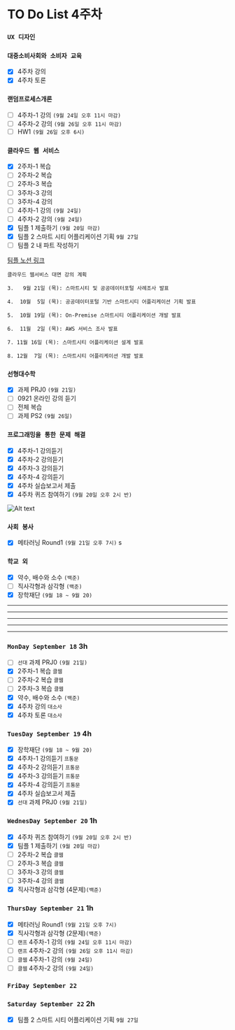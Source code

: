# TO Do List 4주차

### `UX 디자인` 

### `대중소비사회와 소비자 교육`
- [x] 4주차 강의
- [x] 4주차 토론

### `랜덤프로세스개론`
- [ ] 4주차-1 강의 `(9월 24일 오후 11시 마감)`
- [ ] 4주차-2 강의 `(9월 26일 오후 11시 마감)`
- [ ] HW1 `(9월 26일 오후 6시)`

### `클라우드 웹 서비스`
- [x] 2주차-1 복습
- [ ] 2주차-2 복습
- [ ] 2주차-3 복습 
- [ ] 3주차-3 강의 
- [ ] 3주차-4 강의 
- [ ] 4주차-1 강의 `(9월 24일)`
- [ ] 4주차-2 강의 `(9월 24일)` 
- [x] 팀플 1 제출하기 `(9월 20일 마감)`
- [x] 팀플 2 스마트 시티 어플리케이션 기획 `9월 27일`
- [ ] 팀플 2 내 파트 작성하기

[팀플 노션 링크](https://www.notion.so/Cloud-Web-Service-Team-Project-cb7f98e2e37c43fd98b7937e0d5018c5)
```
클라우드 웹서비스 대면 강의 계획

3.   9월 21일 (목): 스마트시티 및 공공데이터포털 사례조사 발표

4.  10월  5일 (목): 공공데이터포털 기반 스마트시티 어플리케이션 기획 발표

5.  10월 19일 (목): On-Premise 스마트시티 어플리케이션 개발 발표

6.  11월  2일 (목): AWS 서비스 조사 발표

7. 11월 16일 (목): 스마트시티 어플리케이션 설계 발표

8. 12월  7일 (목): 스마트시티 어플리케이션 개발 발표
```

### `선형대수학`
- [x] 과제 PRJ0 `(9월 21일)`
- [ ] 0921 온라인 강의 듣기
- [ ] 전체 복습
- [ ] 과제 PS2 `(9월 26일)`

### `프로그래밍을 통한 문제 해결`
- [x] 4주차-1 강의듣기
- [x] 4주차-2 강의듣기
- [x] 4주차-3 강의듣기
- [x] 4주차-4 강의듣기
- [x] 4주차 실습보고서 제출
- [X] 4주차 퀴즈 참여하기 `(9월 20일 오후 2시 반)`

![Alt text](%E1%84%91%E1%85%B3%E1%84%90%E1%85%A9%E1%86%BC%E1%84%86%E1%85%AE%E1%86%AB%E1%84%80%E1%85%A1%E1%86%BC%E1%84%8B%E1%85%B4%E1%84%80%E1%85%A8%E1%84%92%E1%85%AC%E1%86%A8%E1%84%89%E1%85%A5.png)

### `사회 봉사`
- [x] 메타러닝 Round1 `(9월 21일 오후 7시)`
s
### `학교 외`
- [x] 약수, 배수와 소수 `(백준)`
- [ ] 직사각형과 삼각형 `(백준)`
- [X] 장학재단 `(9월 18 ~ 9월 20)`

---
---
---
---
---

### `MonDay September 18` 3h
- [ ] `선대` 과제 PRJ0 `(9월 21일)`
- [x] 2주차-1 복습 `클웹`
- [ ] 2주차-2 복습 `클웹`
- [ ] 2주차-3 복습 `클웹`
- [x] 약수, 배수와 소수 `(백준)`
- [x] 4주차 강의 `대소사`
- [x] 4주차 토론 `대소사`

### `TuesDay September 19` 4h
- [x] 장학재단 `(9월 18 ~ 9월 20)`
- [x] 4주차-1 강의듣기  `프통문`
- [x] 4주차-2 강의듣기  `프통문`
- [x] 4주차-3 강의듣기  `프통문`
- [x] 4주차-4 강의듣기  `프통문`
- [x] 4주차 실습보고서 제출
- [x] `선대` 과제 PRJ0 `(9월 21일)`

### `WednesDay September 20` 1h
- [x] 4주차 퀴즈 참여하기 `(9월 20일 오후 2시 반)`
- [x] 팀플 1 제출하기 `(9월 20일 마감)`
- [ ] 2주차-2 복습 `클웹`
- [ ] 2주차-3 복습 `클웹`
- [ ] 3주차-3 강의 `클웹`
- [ ] 3주차-4 강의 `클웹`
- [x] 직사각형과 삼각형 (4문제)`(백준)`

### `ThursDay September 21` 1h
- [x] 메타러닝 Round1 `(9월 21일 오후 7시)`
- [x] 직사각형과 삼각형 (2문제)`(백준)`
- [ ] `랜프` 4주차-1 강의 `(9월 24일 오후 11시 마감)`
- [ ] `랜프` 4주차-2 강의 `(9월 26일 오후 11시 마감)`
- [ ] `클웹` 4주차-1 강의 `(9월 24일)`
- [ ] `클웹` 4주차-2 강의 `(9월 24일)`

### `FriDay September 22`

### `Saturday September 22` 2h
- [x] 팀플 2 스마트 시티 어플리케이션 기획 `9월 27일`
